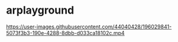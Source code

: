 # arplayground

https://user-images.githubusercontent.com/44040428/196029841-5073f3b3-190e-4288-8dbb-d033ca18102c.mp4

